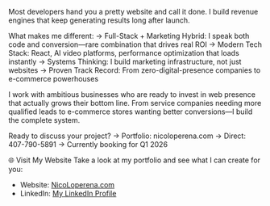 Most developers hand you a pretty website and call it done. 
I build revenue engines that keep generating results long after launch.

What makes me different:
→ Full-Stack + Marketing Hybrid: I speak both code and conversion—rare combination that drives real ROI
→ Modern Tech Stack: React, AI video platforms, performance optimization that loads instantly
→ Systems Thinking: I build marketing infrastructure, not just websites
→ Proven Track Record: From zero-digital-presence companies to e-commerce powerhouses

I work with ambitious businesses who are ready to invest in web presence that actually grows their bottom line. From service companies needing more qualified leads to e-commerce stores wanting better conversions—I build the complete system.

Ready to discuss your project?
→ Portfolio: nicoloperena.com 
→ Direct: 407-790-5891
→ Currently booking for Q1 2026


🌐 Visit My Website
Take a look at my portfolio and see what I can create for you:
- Website: [NicoLoperena.com](https://NicoLoperena.com)
- LinkedIn: [My LinkedIn Profile](https://www.linkedin.com/in/nicholas-loperena-022813185)
